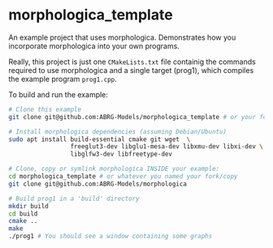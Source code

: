 # morphologica_template

An example project that uses morphologica. Demonstrates how you
incorporate morphologica into your own programs.

Really, this project is just one `CMakeLists.txt` file containig the
commands required to use morphologica and a single target (prog1),
which compiles the example program `prog1.cpp`.

To build and run the example:

```bash
# Clone this example
git clone git@github.com:ABRG-Models/morphologica_template # or your fork of it

# Install morphologica dependencies (assuming Debian/Ubuntu)
sudo apt install build-essential cmake git wget  \
                 freeglut3-dev libglu1-mesa-dev libxmu-dev libxi-dev \
                 libglfw3-dev libfreetype-dev

# Clone, copy or symlink morphologica INSIDE your example:
cd morphologica_template # or whatever you named your fork/copy
git clone git@github.com:ABRG-Models/morphologica

# Build prog1 in a 'build' directory
mkdir build
cd build
cmake ..
make
./prog1 # You should see a window containing some graphs
```
